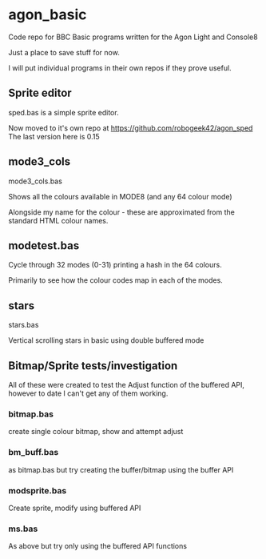 # agon_basic
Code repo for BBC Basic programs written for the Agon Light and Console8

Just a place to save stuff for now.

I will put individual programs in their own repos if they prove useful.

## Sprite editor
sped.bas is a simple sprite editor.

Now moved to it's own repo at https://github.com/robogeek42/agon_sped
The last version here is 0.15

## mode3_cols
mode3_cols.bas 

Shows all the colours available in MODE8 (and any 64 colour mode)

Alongside my name for the colour - these are approximated from the standard HTML colour names.

## modetest.bas
Cycle through 32 modes (0-31) printing a hash in the 64 colours.

Primarily to see how the colour codes map in each of the modes.

## stars
stars.bas

Vertical scrolling stars in basic using double buffered mode

## Bitmap/Sprite tests/investigation
All of these were created to test the Adjust function of the buffered API, however to date I can't get any of them working.

### bitmap.bas 
create single colour bitmap, show and attempt adjust

### bm_buff.bas 
as bitmap.bas but try creating the buffer/bitmap using the buffer API

### modsprite.bas
Create sprite, modify using buffered API

### ms.bas
As above but try only using the buffered API functions

